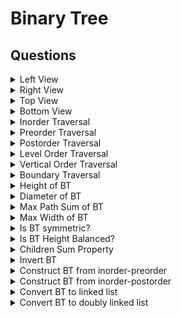 # Binary Tree

## Questions

<details>
<summary>Left View</summary>
</details>

<details>
<summary>Right View</summary>
</details>

<details>
<summary>Top View</summary>
</details>

<details>
<summary>Bottom View</summary>
</details>

<details>
<summary>Inorder Traversal</summary>
</details>

<details>
<summary>Preorder Traversal</summary>
</details>

<details>
<summary>Postorder Traversal</summary>
</details>

<details>
<summary>Level Order Traversal</summary>
</details>

<details>
<summary>Vertical Order Traversal</summary>
</details>

<details>
<summary>Boundary Traversal</summary>
</details>

<details>
<summary>Height of BT</summary>
</details>

<details>
<summary>Diameter of BT</summary>
</details>

<details>
<summary>Max Path Sum of BT</summary>
</details>

<details>
<summary>Max Width of BT</summary>
</details>

<details>
<summary>Is BT symmetric?</summary>
</details>

<details>
<summary>Is BT Height Balanced?</summary>
</details>

<details>
<summary>Children Sum Property</summary>
</details>

<details>
<summary>Invert BT</summary>
</details>

<details>
<summary>Construct BT from inorder-preorder</summary>
</details>

<details>
<summary>Construct BT from inorder-postorder</summary>
</details>

<details>
<summary>Convert BT to linked list</summary>
</details>

<details>
<summary>Convert BT to doubly linked list</summary>
</details>
